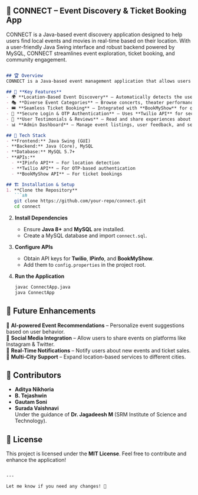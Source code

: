 ## 📌 CONNECT – Event Discovery & Ticket Booking App
CONNECT is a Java-based event discovery application designed to help users find local events and movies in real-time based on their location. With a user-friendly Java Swing interface and robust backend powered by MySQL, CONNECT streamlines event exploration, ticket booking, and community engagement.

```md

## 🏆 Overview
CONNECT is a Java-based event management application that allows users to discover local events, movies, and entertainment options based on their location. The app is built using **Java Swing** for the UI and **MySQL** for data management, integrating **BookMyShow API** for ticket bookings and **Twilio API** for OTP authentication.

## 🚀 **Key Features**
- 🌍 **Location-Based Event Discovery** – Automatically detects the user’s city and provides a curated list of nearby events.
- 🎭 **Diverse Event Categories** – Browse concerts, theater performances, movies, workshops, and more.
- 🎟 **Seamless Ticket Booking** – Integrated with **BookMyShow** for quick ticket purchases.
- 🔐 **Secure Login & OTP Authentication** – Uses **Twilio API** for secure user verification.
- 💬 **User Testimonials & Reviews** – Read and share experiences about attended events.
- 📊 **Admin Dashboard** – Manage event listings, user feedback, and security settings. 

## 📌 Tech Stack
- **Frontend:** Java Swing (GUI)
- **Backend:** Java (Core), MySQL
- **Database:** MySQL 5.7+
- **APIs:**  
  - **IPinfo API** – For location detection  
  - **Twilio API** – For OTP-based authentication  
  - **BookMyShow API** – For ticket bookings  

## 🏗 Installation & Setup
1. **Clone the Repository**  
   ```sh
   git clone https://github.com/your-repo/connect.git
   cd connect
   ```

2. **Install Dependencies**  
   - Ensure **Java 8+** and **MySQL** are installed.
   - Create a MySQL database and import `connect.sql`.

3. **Configure APIs**
   - Obtain API keys for **Twilio**, **IPinfo**, and **BookMyShow**.
   - Add them to `config.properties` in the project root.

4. **Run the Application**
   ```sh
   javac ConnectApp.java
   java ConnectApp
   ```

## 🚀 Future Enhancements
🔹 **AI-powered Event Recommendations** – Personalize event suggestions based on user behavior.  
🔹 **Social Media Integration** – Allow users to share events on platforms like Instagram & Twitter.  
🔹 **Real-Time Notifications** – Notify users about new events and ticket sales.  
🔹 **Multi-City Support** – Expand location-based services to different cities.  

## 🤝 Contributors
- **Aditya Nikhoria**
- **B. Tejashwin**
- **Gautam Soni**
- **Surada Vaishnavi**  
Under the guidance of **Dr. Jagadeesh M** (SRM Institute of Science and Technology).

## 📄 License
This project is licensed under the **MIT License**. Feel free to contribute and enhance the application!

```

---

Let me know if you need any changes! 🚀
